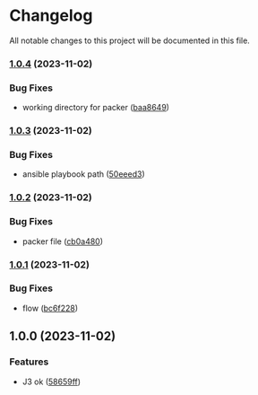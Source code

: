 # Changelog

All notable changes to this project will be documented in this file.

### [1.0.4](https://github.com/NomaDevops/ynov-devops/compare/v1.0.3...v1.0.4) (2023-11-02)


### Bug Fixes

* working directory for packer ([baa8649](https://github.com/NomaDevops/ynov-devops/commit/baa864916aa04e03206ce80bf1b6885994c40fad))

### [1.0.3](https://github.com/NomaDevops/ynov-devops/compare/v1.0.2...v1.0.3) (2023-11-02)


### Bug Fixes

* ansible playbook path ([50eeed3](https://github.com/NomaDevops/ynov-devops/commit/50eeed351131bbb577d2af84af8f3921d48feaf9))

### [1.0.2](https://github.com/NomaDevops/ynov-devops/compare/v1.0.1...v1.0.2) (2023-11-02)


### Bug Fixes

* packer file ([cb0a480](https://github.com/NomaDevops/ynov-devops/commit/cb0a48044b373a2f2ef6a4464fefd398edd49218))

### [1.0.1](https://github.com/NomaDevops/ynov-devops/compare/v1.0.0...v1.0.1) (2023-11-02)


### Bug Fixes

* flow ([bc6f228](https://github.com/NomaDevops/ynov-devops/commit/bc6f228e2343a960442f1c95ead136d44e3c38d4))

## 1.0.0 (2023-11-02)


### Features

* J3 ok ([58659ff](https://github.com/NomaDevops/ynov-devops/commit/58659ff5cdc5ffff73d806c0d58d22a4b2641aa6))
